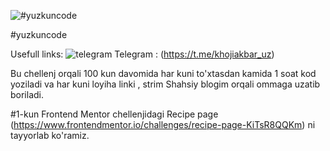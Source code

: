 ![#yuzkuncode](https://blog.hyperiondev.com/wp-content/uploads/2018/11/Blog-100DaysOfCode.jpg)

#yuzkuncode

Usefull links:
![telegram](https://www.flaticon.com/ru/free-icon/telegram-logo_87413?term=telegram&page=1&position=1&origin=search&related_id=87413) Telegram : (https://t.me/khojiakbar_uz)

Bu chellenj orqali 100  kun davomida har kuni to'xtasdan kamida 1 soat kod yoziladi va har kuni loyiha linki , strim Shahsiy blogim orqali ommaga uzatib boriladi. 

#1-kun 
Frontend Mentor chellenjidagi Recipe page (https://www.frontendmentor.io/challenges/recipe-page-KiTsR8QQKm) ni tayyorlab ko'ramiz.

